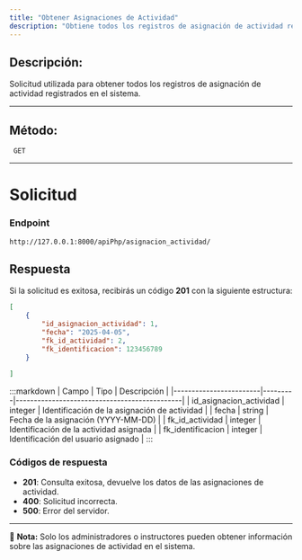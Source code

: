 ```yaml
---
title: "Obtener Asignaciones de Actividad"
description: "Obtiene todos los registros de asignación de actividad registrados en el sistema."
---
```


## Descripción:
Solicitud utilizada para obtener todos los registros de asignación de actividad registrados en el sistema.

---

## Método: 
```
 GET
```
---

# **Solicitud**

### **Endpoint**
```
http://127.0.0.1:8000/apiPhp/asignacion_actividad/
```

## **Respuesta**

Si la solicitud es exitosa, recibirás un código **201** con la siguiente estructura:

```json
[
    {
        "id_asignacion_actividad": 1,
        "fecha": "2025-04-05",
        "fk_id_actividad": 2,
        "fk_identificacion": 123456789
    }
 
]
```

:::markdown
| Campo                  | Tipo    | Descripción                                  |
|------------------------|---------|----------------------------------------------|
| id_asignacion_actividad | integer | Identificación de la asignación de actividad |
| fecha                 | string  | Fecha de la asignación (YYYY-MM-DD)         |
| fk_id_actividad       | integer | Identificación de la actividad asignada     |
| fk_identificacion     | integer  | Identificación del usuario asignado         |
:::

### **Códigos de respuesta**
- **201**: Consulta exitosa, devuelve los datos de las asignaciones de actividad.
- **400**: Solicitud incorrecta.
- **500**: Error del servidor.

---

📄 **Nota:** Solo los administradores o instructores pueden obtener información sobre las asignaciones de actividad en el sistema.